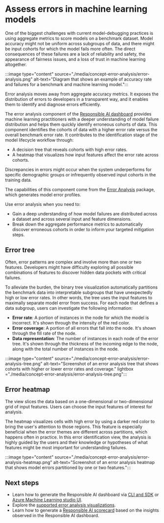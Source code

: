 # Assess errors in machine learning models

One of the biggest challenges with current model-debugging practices is using aggregate metrics to score models on a benchmark dataset. Model accuracy might not be uniform across subgroups of data, and there might be input cohorts for which the model fails more often. The direct consequences of these failures are a lack of reliability and safety, the appearance of fairness issues, and a loss of trust in machine learning altogether.

:::image type="content" source="./media/concept-error-analysis/error-analysis.png" alt-text="Diagram that shows an example of accuracy rate and failures for a benchmark and machine learning model.":::

Error analysis moves away from aggregate accuracy metrics. It exposes the distribution of errors to developers in a transparent way, and it enables them to identify and diagnose errors efficiently.

The error analysis component of the [Responsible AI dashboard](concept-responsible-ai-dashboard.md) provides machine learning practitioners with a deeper understanding of model failure distribution and helps them quickly identify erroneous cohorts of data. This component identifies the cohorts of data with a higher error rate versus the overall benchmark error rate. It contributes to the identification stage of the model lifecycle workflow through:

- A decision tree that reveals cohorts with high error rates.
- A heatmap that visualizes how input features affect the error rate across cohorts. 

Discrepancies in errors might occur when the system underperforms for specific demographic groups or infrequently observed input cohorts in the training data.

The capabilities of this component come from the [Error Analysis](https://erroranalysis.ai/) package, which generates model error profiles.  

Use error analysis when you need to:

- Gain a deep understanding of how model failures are distributed across a dataset and across several input and feature dimensions.
- Break down the aggregate performance metrics to automatically discover erroneous cohorts in order to inform your targeted mitigation steps.

## Error tree

Often, error patterns are complex and involve more than one or two features. Developers might have difficulty exploring all possible combinations of features to discover hidden data pockets with critical failures. 

To alleviate the burden, the binary tree visualization automatically partitions the benchmark data into interpretable subgroups that have unexpectedly high or low error rates. In other words, the tree uses the input features to maximally separate model error from success. For each node that defines a data subgroup, users can investigate the following information:

- **Error rate**: A portion of instances in the node for which the model is incorrect. It's shown through the intensity of the red color.
- **Error coverage**: A portion of all errors that fall into the node. It's shown through the fill rate of the node.
- **Data representation**: The number of instances in each node of the error tree. It's shown through the thickness of the incoming edge to the node, along with the total number of instances in the node.

:::image type="content" source="./media/concept-error-analysis/error-analysis-tree.png" alt-text="Screenshot of an error analysis tree that shows cohorts with higher or lower error rates and coverage." lightbox ="./media/concept-error-analysis/error-analysis-tree.png":::

## Error heatmap

The view slices the data based on a one-dimensional or two-dimensional grid of input features. Users can choose the input features of interest for analysis. 

The heatmap visualizes cells with high error by using a darker red color to bring the user's attention to those regions. This feature is especially beneficial when the error themes are different across partitions, which happens often in practice. In this error identification view, the analysis is highly guided by the users and their knowledge or hypotheses of what features might be most important for understanding failures.

:::image type="content" source="./media/concept-error-analysis/error-analysis-heatmap.png" alt-text="Screenshot of an error analysis heatmap that shows model errors partitioned by one or two features.":::

## Next steps

- Learn how to generate the Responsible AI dashboard via [CLI and SDK](how-to-responsible-ai-dashboard-sdk-cli.md) or [Azure Machine Learning studio UI](how-to-responsible-ai-dashboard-ui.md).
- Explore the [supported error analysis visualizations](how-to-responsible-ai-dashboard.md#error-analysis).
- Learn how to generate a [Responsible AI scorecard](how-to-responsible-ai-scorecard.md) based on the insights observed in the Responsible AI dashboard.
